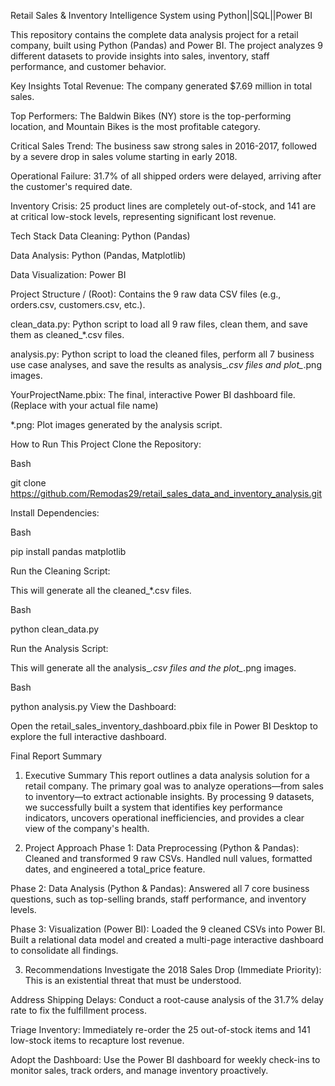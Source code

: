 Retail Sales & Inventory Intelligence System using Python||SQL||Power BI

This repository contains the complete data analysis project for a retail company, built using Python (Pandas) and Power BI. The project analyzes 9 different datasets to provide insights into sales, inventory, staff performance, and customer behavior.

Key Insights
Total Revenue: The company generated $7.69 million in total sales.

Top Performers: The Baldwin Bikes (NY) store is the top-performing location, and Mountain Bikes is the most profitable category.

Critical Sales Trend: The business saw strong sales in 2016-2017, followed by a severe drop in sales volume starting in early 2018.

Operational Failure: 31.7% of all shipped orders were delayed, arriving after the customer's required date.

Inventory Crisis: 25 product lines are completely out-of-stock, and 141 are at critical low-stock levels, representing significant lost revenue.

Tech Stack
Data Cleaning: Python (Pandas)

Data Analysis: Python (Pandas, Matplotlib)

Data Visualization: Power BI

Project Structure
/ (Root): Contains the 9 raw data CSV files (e.g., orders.csv, customers.csv, etc.).

clean_data.py: Python script to load all 9 raw files, clean them, and save them as cleaned_*.csv files.

analysis.py: Python script to load the cleaned files, perform all 7 business use case analyses, and save the results as analysis_*.csv files and plot_*.png images.

YourProjectName.pbix: The final, interactive Power BI dashboard file. (Replace with your actual file name)

*.png: Plot images generated by the analysis script.

How to Run This Project
Clone the Repository:

Bash

git clone https://github.com/Remodas29/retail_sales_data_and_inventory_analysis.git

Install Dependencies:

Bash

pip install pandas matplotlib

Run the Cleaning Script:

This will generate all the cleaned_*.csv files.

Bash

python clean_data.py

Run the Analysis Script:

This will generate all the analysis_*.csv files and the plot_*.png images.

Bash

python analysis.py
View the Dashboard:

Open the retail_sales_inventory_dashboard.pbix file in Power BI Desktop to explore the full interactive dashboard.

Final Report Summary
1. Executive Summary
This report outlines a data analysis solution for a retail company. The primary goal was to analyze operations—from sales to inventory—to extract actionable insights. By processing 9 datasets, we successfully built a system that identifies key performance indicators, uncovers operational inefficiencies, and provides a clear view of the company's health.

2. Project Approach
Phase 1: Data Preprocessing (Python & Pandas): Cleaned and transformed 9 raw CSVs. Handled null values, formatted dates, and engineered a total_price feature.

Phase 2: Data Analysis (Python & Pandas): Answered all 7 core business questions, such as top-selling brands, staff performance, and inventory levels.

Phase 3: Visualization (Power BI): Loaded the 9 cleaned CSVs into Power BI. Built a relational data model and created a multi-page interactive dashboard to consolidate all findings.

3. Recommendations
Investigate the 2018 Sales Drop (Immediate Priority): This is an existential threat that must be understood.

Address Shipping Delays: Conduct a root-cause analysis of the 31.7% delay rate to fix the fulfillment process.

Triage Inventory: Immediately re-order the 25 out-of-stock items and 141 low-stock items to recapture lost revenue.

Adopt the Dashboard: Use the Power BI dashboard for weekly check-ins to monitor sales, track orders, and manage inventory proactively.

